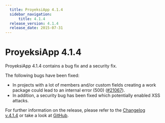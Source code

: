 ```yaml
---
  title: ProyeksiApp 4.1.4
  sidebar_navigation:
      title: 4.1.4
  release_version: 4.1.4
  release_date: 2015-07-31
---
```



# ProyeksiApp 4.1.4

ProyeksiApp 4.1.4 contains a bug fix and a security fix.

The following bugs have been fixed:

  - In projects with a lot of members and/or custom fields creating a
    work package could lead to an internal error (500)
    ([\#21067](https://community.openproject.org/work_packages/21067)).
  - In addition, a security bug has been fixed which potentially enabled
    XSS attacks.

For further information on the release, please refer to the [Changelog
v.4.1.4](https://community.openproject.org/versions/755) or take a look
at [GitHub](https://github.com/opf/openproject/tree/v4.1.4).

 


